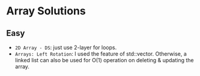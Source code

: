 # Array Solutions

## Easy

- ``2D Array - DS``: just use 2-layer for loops. 
- ``Arrays: Left Rotation``: I used the feature of std::vector. Otherwise, a linked list can also be used for O(1) operation on deleting & updating the array. 